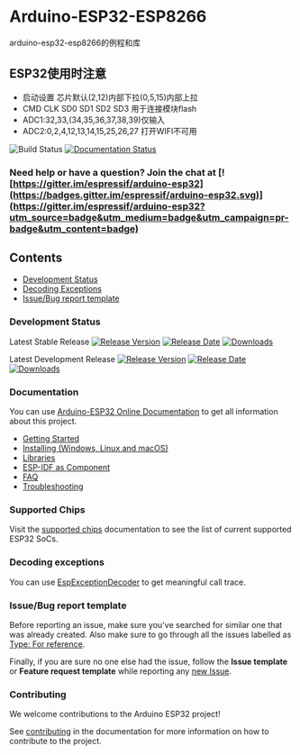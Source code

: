 # Arduino-ESP32-ESP8266
arduino-esp32-esp8266的例程和库

## ESP32使用时注意
- 启动设置 芯片默认(2,12)内部下拉(0,5,15)内部上拉
- CMD CLK SD0 SD1 SD2 SD3 用于连接模块flash
- ADC1:32,33,(34,35,36,37,38,39)仅输入
- ADC2:0,2,4,12,13,14,15,25,26,27 打开WIFI不可用

![Build Status](https://github.com/espressif/arduino-esp32/workflows/ESP32%20Arduino%20CI/badge.svg) [![Documentation Status](https://readthedocs.com/projects/espressif-arduino-esp32/badge/?version=latest)](https://docs.espressif.com/projects/arduino-esp32/en/latest/?badge=latest)

### Need help or have a question? Join the chat at [![https://gitter.im/espressif/arduino-esp32](https://badges.gitter.im/espressif/arduino-esp32.svg)](https://gitter.im/espressif/arduino-esp32?utm_source=badge&utm_medium=badge&utm_campaign=pr-badge&utm_content=badge)

## Contents

- [Development Status](#development-status)
- [Decoding Exceptions](#decoding-exceptions)
- [Issue/Bug report template](#issuebug-report-template)

### Development Status

Latest Stable Release  [![Release Version](https://img.shields.io/github/release/espressif/arduino-esp32.svg?style=plastic)](https://github.com/espressif/arduino-esp32/releases/latest/) [![Release Date](https://img.shields.io/github/release-date/espressif/arduino-esp32.svg?style=plastic)](https://github.com/espressif/arduino-esp32/releases/latest/) [![Downloads](https://img.shields.io/github/downloads/espressif/arduino-esp32/latest/total.svg?style=plastic)](https://github.com/espressif/arduino-esp32/releases/latest/)

Latest Development Release  [![Release Version](https://img.shields.io/github/release/espressif/arduino-esp32/all.svg?style=plastic)](https://github.com/espressif/arduino-esp32/releases/) [![Release Date](https://img.shields.io/github/release-date-pre/espressif/arduino-esp32.svg?style=plastic)](https://github.com/espressif/arduino-esp32/releases/) [![Downloads](https://img.shields.io/github/downloads-pre/espressif/arduino-esp32/latest/total.svg?style=plastic)](https://github.com/espressif/arduino-esp32/releases/)

### Documentation

You can use [Arduino-ESP32 Online Documentation](https://docs.espressif.com/projects/arduino-esp32/en/latest/) to get all information about this project.

* [Getting Started](https://docs.espressif.com/projects/arduino-esp32/en/latest/getting_started.html)
* [Installing (Windows, Linux and macOS)](https://docs.espressif.com/projects/arduino-esp32/en/latest/installing.html)
* [Libraries](https://docs.espressif.com/projects/arduino-esp32/en/latest/libraries.html)
* [ESP-IDF as Component](https://docs.espressif.com/projects/arduino-esp32/en/latest/esp-idf_component.html)
* [FAQ](https://docs.espressif.com/projects/arduino-esp32/en/latest/faq.html)
* [Troubleshooting](https://docs.espressif.com/projects/arduino-esp32/en/latest/troubleshooting.html)

### Supported Chips

Visit the [supported chips](https://docs.espressif.com/projects/arduino-esp32/en/latest/getting_started.html#supported-soc-s) documentation to see the list of current supported ESP32 SoCs.

### Decoding exceptions

You can use [EspExceptionDecoder](https://github.com/me-no-dev/EspExceptionDecoder) to get meaningful call trace.

### Issue/Bug report template
Before reporting an issue, make sure you've searched for similar one that was already created. Also make sure to go through all the issues labelled as [Type: For reference](https://github.com/espressif/arduino-esp32/issues?q=is%3Aissue+label%3A%22Type%3A+For+reference%22+).

Finally, if you are sure no one else had the issue, follow the **Issue template** or **Feature request template** while reporting any [new Issue](https://github.com/espressif/arduino-esp32/issues/new/choose).

### Contributing

We welcome contributions to the Arduino ESP32 project!

See [contributing](https://docs.espressif.com/projects/arduino-esp32/en/latest/contributing.html) in the documentation for more information on how to contribute to the project.
